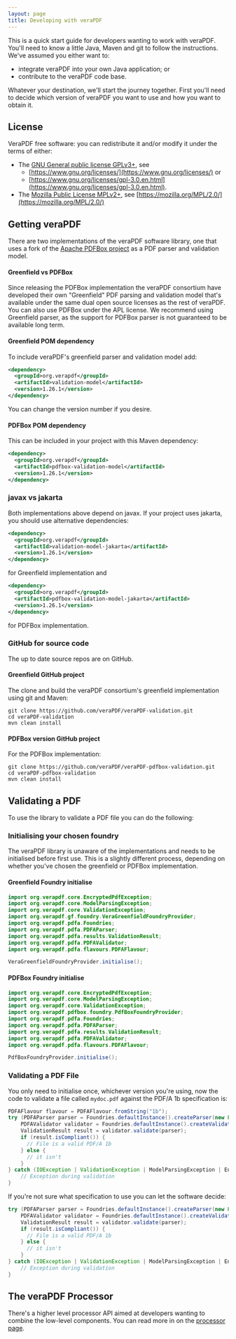 ```yaml
---
layout: page
title: Developing with veraPDF
---
```


This is a quick start guide for developers wanting to work with veraPDF. You'll
need to know a little Java, Maven and git to follow the instructions. We've
assumed you either want to:

- integrate veraPDF into your own Java application; or
- contribute to the veraPDF code base.

Whatever your destination, we'll start the journey together. First you'll need to
decide which version of veraPDF you want to use and how you want to obtain it.

License
-------
VeraPDF free software: you can redistribute it and/or modify it under the terms
of either:

- The [GNU General public license GPLv3+](LICENSE.GPL), see
  - [https://www.gnu.org/licenses/](https://www.gnu.org/licenses/) or
  - [https://www.gnu.org/licenses/gpl-3.0.en.html](https://www.gnu.org/licenses/gpl-3.0.en.html).
- The [Mozilla Public License MPLv2+](LICENSE.MPL), see
  [https://mozilla.org/MPL/2.0/](https://mozilla.org/MPL/2.0/)

Getting veraPDF
---------------
There are two implementations of the veraPDF software library, one that uses a
fork of the [Apache PDFBox project](https://github.com/veraPDF/veraPDF-pdfbox)
as a PDF parser and validation model. 

#### Greenfield vs PDFBox

Since releasing the PDFBox implementation
the veraPDF consortium have developed their own "Greenfield" PDF parsing and validation model 
that's available under the same dual open source licenses as the rest of veraPDF.
You can also use PDFBox under the APL license. We recommend using Greenfield parser, as the support for PDFBox parser is not guaranteed to be available long term.

#### Greenfield POM dependency
To include veraPDF's greenfield parser and validation model add:

```xml
<dependency>
  <groupId>org.verapdf</groupId>
  <artifactId>validation-model</artifactId>
  <version>1.26.1</version>
</dependency>
```

You can change the version number if you desire.

#### PDFBox POM dependency
This can be included in your project with this Maven dependency:

```xml
<dependency>
  <groupId>org.verapdf</groupId>
  <artifactId>pdfbox-validation-model</artifactId>
  <version>1.26.1</version>
</dependency>
```

### javax vs jakarta
Both implementations above depend on javax. If your project uses jakarta, you should use alternative dependencies:

```xml
<dependency>
  <groupId>org.verapdf</groupId>
  <artifactId>validation-model-jakarta</artifactId>
  <version>1.26.1</version>
</dependency>
```

for Greenfield implementation and 

```xml
<dependency>
  <groupId>org.verapdf</groupId>
  <artifactId>pdfbox-validation-model-jakarta</artifactId>
  <version>1.26.1</version>
</dependency>
```

for PDFBox implementation.

### GitHub for source code
The up to date source repos are on GitHub.

#### Greenfield GitHub project
The clone and build the veraPDF consortium's greenfield implementation using git
and Maven:

```shell
git clone https://github.com/veraPDF/veraPDF-validation.git
cd veraPDF-validation
mvn clean install
```

#### PDFBox version GitHub project
For the PDFBox implementation:

```shell
git clone https://github.com/veraPDF/veraPDF-pdfbox-validation.git
cd veraPDF-pdfbox-validation
mvn clean install
```

Validating a PDF
----------------
To use the library to validate a PDF file you can do the following:

### Initialising your chosen foundry
The veraPDF library is unaware of the implementations and needs to be
initialised before first use. This is a slightly different process, depending on
whether you've chosen the greenfield or PDFBox implementation.

#### Greenfield Foundry initialise

```java
import org.verapdf.core.EncryptedPdfException;
import org.verapdf.core.ModelParsingException;
import org.verapdf.core.ValidationException;
import org.verapdf.gf.foundry.VeraGreenfieldFoundryProvider;
import org.verapdf.pdfa.Foundries;
import org.verapdf.pdfa.PDFAParser;
import org.verapdf.pdfa.results.ValidationResult;
import org.verapdf.pdfa.PDFAValidator;
import org.verapdf.pdfa.flavours.PDFAFlavour;

VeraGreenfieldFoundryProvider.initialise();
```

#### PDFBox Foundry initialise

```java
import org.verapdf.core.EncryptedPdfException;
import org.verapdf.core.ModelParsingException;
import org.verapdf.core.ValidationException;
import org.verapdf.pdfbox.foundry.PdfBoxFoundryProvider;
import org.verapdf.pdfa.Foundries;
import org.verapdf.pdfa.PDFAParser;
import org.verapdf.pdfa.results.ValidationResult;
import org.verapdf.pdfa.PDFAValidator;
import org.verapdf.pdfa.flavours.PDFAFlavour;

PdfBoxFoundryProvider.initialise();
```

### Validating a PDF File
You only need to initialise once, whichever version you're using, now the code to
validate a file called `mydoc.pdf` against the PDF/A 1b specification is:

```java
PDFAFlavour flavour = PDFAFlavour.fromString("1b");
try (PDFAParser parser = Foundries.defaultInstance().createParser(new FileInputStream("mydoc.pdf"), flavour)) {
    PDFAValidator validator = Foundries.defaultInstance().createValidator(flavour, false);
    ValidationResult result = validator.validate(parser);
    if (result.isCompliant()) {
      // File is a valid PDF/A 1b
    } else {
      // it isn't
    }
} catch (IOException | ValidationException | ModelParsingException | EncryptedPdfException exception) {
	// Exception during validation
}
```

If you're not sure what specification to use you can let the software decide:

```java
try (PDFAParser parser = Foundries.defaultInstance().createParser(new FileInputStream("mydoc.pdf"))) {
    PDFAValidator validator = Foundries.defaultInstance().createValidator(parser.getFlavour(), false);
    ValidationResult result = validator.validate(parser);
    if (result.isCompliant()) {
      // File is a valid PDF/A 1b
    } else {
      // it isn't
    }
} catch (IOException | ValidationException | ModelParsingException | EncryptedPdfException exception) {
	// Exception during validation
}
```

The veraPDF Processor
---------------------
There's a higher level processor API aimed at developers wanting to combine the
low-level components. You can read more in on the [processor page](processor).
